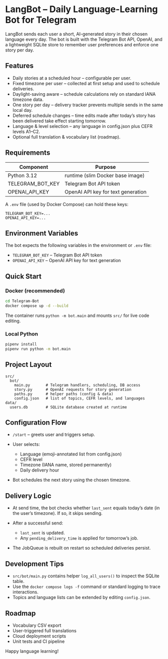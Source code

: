 # LangBot – Daily Language-Learning Bot for Telegram

LangBot sends each user a short, AI-generated story in their chosen language every day.
The bot is built with the Telegram Bot API, OpenAI, and a lightweight SQLite store to
remember user preferences and enforce one story per day.

## Features

* Daily stories at a scheduled hour – configurable per user.
* Fixed timezone per user – collected at first setup and used to schedule deliveries.
* Daylight-saving aware – schedule calculations rely on standard IANA timezone data.
* One story per day – delivery tracker prevents multiple sends in the same local day.
* Deferred schedule changes – time edits made after today’s story has been delivered take effect starting tomorrow.
* Language & level selection – any language in config.json plus CEFR levels A1–C2.
* Optional full translation & vocabulary list (roadmap).

## Requirements

| Component          | Purpose                            |
| ------------------ | ---------------------------------- |
| Python 3.12        | runtime (slim Docker base image)   |
| TELEGRAM\_BOT\_KEY | Telegram Bot API token             |
| OPENAI\_API\_KEY   | OpenAI API key for text generation |


A `.env` file (used by Docker Compose) can hold these keys:

```
TELEGRAM_BOT_KEY=...
OPENAI_API_KEY=...
```

## Environment Variables

The bot expects the following variables in the environment or `.env` file:

* `TELEGRAM_BOT_KEY` – Telegram Bot API token
* `OPENAI_API_KEY` – OpenAI API key for text generation

## Quick Start

### Docker (recommended)

```bash
cd Telegram-Bot
docker compose up -d --build
```

The container runs `python -m bot.main` and mounts `src/` for live code editing.

### Local Python

```bash
pipenv install
pipenv run python -m bot.main
```

## Project Layout

```
src/
  bot/
    main.py       # Telegram handlers, scheduling, DB access
    story.py      # OpenAI requests for story generation
    paths.py      # helper paths (config & data)
    config.json   # list of topics, CEFR levels, and languages
data/
  users.db        # SQLite database created at runtime
```

## Configuration Flow

* `/start` – greets user and triggers setup.
* User selects:

  * Language (emoji-annotated list from config.json)
  * CEFR level
  * Timezone (IANA name, stored permanently)
  * Daily delivery hour
* Bot schedules the next story using the chosen timezone.

## Delivery Logic

* At send time, the bot checks whether `last_sent` equals today’s date
  (in the user’s timezone). If so, it skips sending.
* After a successful send:

  * `last_sent` is updated.
  * Any `pending_delivery_time` is applied for tomorrow’s job.
* The JobQueue is rebuilt on restart so scheduled deliveries persist.

## Development Tips

* `src/bot/main.py` contains helper `log_all_users()` to inspect the
  SQLite table.
* Use the `docker compose logs -f` command or standard logging to trace
  interactions.
* Topics and language lists can be extended by editing `config.json`.

## Roadmap

* Vocabulary CSV export
* User-triggered full translations
* Cloud deployment scripts
* Unit tests and CI pipeline

Happy language learning!
